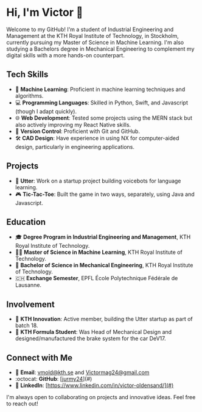 # Hi, I'm Victor 👋

Welcome to my GitHub! I'm a student of Industrial Engineering and Management at the KTH Royal Institute of Technology, in Stockholm, currently pursuing my Master of Science in Machine Learning. I'm also studying a Bachelors degree in Mechanical Engineering to complement my digital skills with a more hands-on counterpart. 

## Tech Skills
- 🤖 **Machine Learning**: Proficient in machine learning techniques and algorithms.
- 💻 **Programming Languages**: Skilled in Python, Swift, and Javascript (though I adapt quickly).
- 🌐 **Web Development**: Tested some projects using the MERN stack but also actively improving my React Native skills.
- 📁 **Version Control**: Proficient with Git and GitHub.
- 🛠️ **CAD Design**: Have experience in using NX for computer-aided design, particularly in engineering applications.

## Projects
- 💬 **Utter**: Work on a startup project building voicebots for language learning.
- 🎮 **Tic-Tac-Toe**: Built the game in two ways, separately, using Java and Javascript. 

## Education
- 🎓 **Degree Program in Industrial Engineering and Management**, KTH Royal Institute of Technology.
- 🧑‍💻 **Master of Science in Machine Learning**, KTH Royal Institute of Technology.
- 🔧 **Bachelor of Science in Mechanical Engineering**, KTH Royal Institute of Technology.
- 🇨🇭 **Exchange Semester**, EPFL École Polytechnique Fédérale de Lausanne.

## Involvement
- 🤖 **KTH Innovation**: Active member, building the Utter startup as part of batch 18.
- 🚗 **KTH Formula Student**: Was Head of Mechanical Design and designed/manufactured the brake system for the car DeV17.

## Connect with Me
- 📧 **Email**: vmold@kth.se and Victormag24@gmail.com
- :octocat: **GitHub**: [[jurmy24](https://github.com/jurmy24)](#)
- 👔 **LinkedIn**: [https://www.linkedin.com/in/victor-oldensand/](#)

I'm always open to collaborating on projects and innovative ideas. Feel free to reach out!
